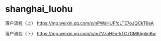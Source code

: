 # shanghai_luohu

落户流程（上）
https://mp.weixin.qq.com/s/nPWsHUFfdLTE7oJQCkT6eA

落户流程（下）
https://mp.weixin.qq.com/s/mZVzoHEx-kTC7GM85glmKw